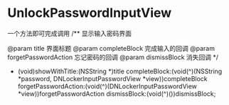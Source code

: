 # UnlockPasswordInputView

一个方法即可完成调用
/**
显示输入密码界面

@param title 界面标题
@param completeBlock 完成输入的回调
@param forgetPasswordAction 忘记密码的回调
@param dismissBlock 消失回调
*/

+ (void)showWithTitle:(NSString *)title
        completeBlock:(void(^)(NSString *password, DNLockerInputPasswordView *view))completeBlock
 forgetPasswordAction:(void(^)(DNLockerInputPasswordView *view))forgetPasswordAction
         dismissBlock:(void(^)())dismissBlock;
